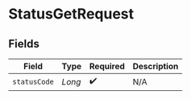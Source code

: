 # StatusGetRequest


## Fields

| Field              | Type               | Required           | Description        |
| ------------------ | ------------------ | ------------------ | ------------------ |
| `statusCode`       | *Long*             | :heavy_check_mark: | N/A                |